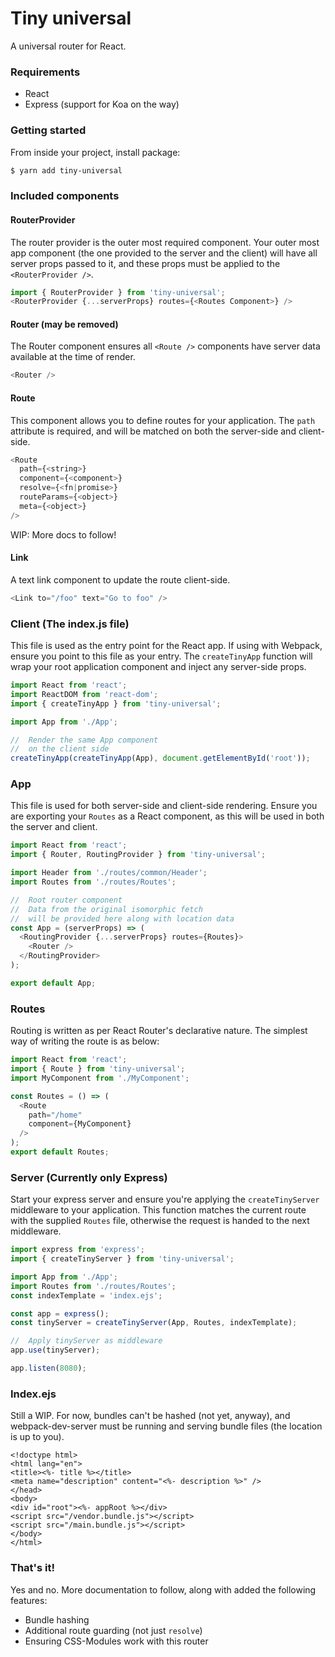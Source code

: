 # Tiny universal
A universal router for React.

### Requirements
* React
* Express (support for Koa on the way)

### Getting started
From inside your project, install package:
```bash
$ yarn add tiny-universal
```

### Included components
#### RouterProvider
The router provider is the outer most required component. Your outer most
app component (the one provided to the server and the client) will have
all server props passed to it, and these props must be applied
to the `<RouterProvider />`.
```js
import { RouterProvider } from 'tiny-universal';
<RouterProvider {...serverProps} routes={<Routes Component>} />
```

#### Router (may be removed)
The Router component ensures all `<Route />` components have server data
available at the time of render.
```js
<Router />
```

#### Route
This component allows you to define routes for your application. The `path` attribute
is required, and will be matched on both the server-side and client-side.
```js
<Route
  path={<string>}
  component={<component>}
  resolve={<fn|promise>}
  routeParams={<object>}
  meta={<object>}
/>
```
WIP: More docs to follow!

#### Link
A text link component to update the route client-side.
```js
<Link to="/foo" text="Go to foo" />
```


### Client (The index.js file)
This file is used as the entry point for the React app. If using with
Webpack, ensure you point to this file as your entry. The `createTinyApp` function
will wrap your root application component and inject any server-side props.
```js
import React from 'react';
import ReactDOM from 'react-dom';
import { createTinyApp } from 'tiny-universal';

import App from './App';

//  Render the same App component
//  on the client side
createTinyApp(createTinyApp(App), document.getElementById('root'));
```

### App
This file is used for both server-side and client-side rendering. Ensure
you are exporting your `Routes` as a React component, as this will be used
in both the server and client.
```js
import React from 'react';
import { Router, RoutingProvider } from 'tiny-universal';

import Header from './routes/common/Header';
import Routes from './routes/Routes';

//  Root router component
//  Data from the original isomorphic fetch
//  will be provided here along with location data
const App = (serverProps) => (
  <RoutingProvider {...serverProps} routes={Routes}>
    <Router />
  </RoutingProvider>
);

export default App;
```

### Routes
Routing is written as per React Router's declarative nature. The simplest way of writing
the route is as below:
```js
import React from 'react';
import { Route } from 'tiny-universal';
import MyComponent from './MyComponent';

const Routes = () => (
  <Route
    path="/home"
    component={MyComponent}
  />
);
export default Routes;

```

### Server (Currently only Express)
Start your express server and ensure you're applying the `createTinyServer` middleware
to your application. This function matches the current route with the supplied
`Routes` file, otherwise the request is handed to the next middleware.
```js
import express from 'express';
import { createTinyServer } from 'tiny-universal';

import App from './App';
import Routes from './routes/Routes';
const indexTemplate = 'index.ejs';

const app = express();
const tinyServer = createTinyServer(App, Routes, indexTemplate);

//  Apply tinyServer as middleware
app.use(tinyServer);

app.listen(8080);
```

### Index.ejs
Still a WIP. For now, bundles can't be hashed (not yet, anyway), and webpack-dev-server
must be running and serving bundle files (the location is up to you).
```ejs
<!doctype html>
<html lang="en">
<title><%- title %></title>
<meta name="description" content="<%- description %>" />
</head>
<body>
<div id="root"><%- appRoot %></div>
<script src="/vendor.bundle.js"></script>
<script src="/main.bundle.js"></script>
</body>
</html>
```

### That's it!
Yes and no. More documentation to follow, along with added the following features:
* Bundle hashing
* Additional route guarding (not just `resolve`)
* Ensuring CSS-Modules work with this router
